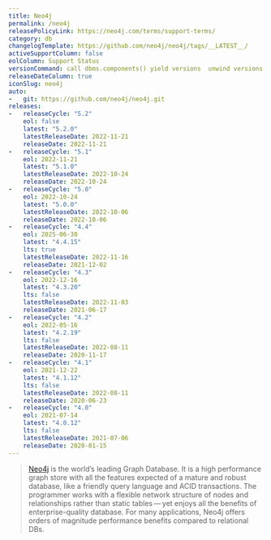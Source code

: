 ```yaml
---
title: Neo4j
permalink: /neo4j
releasePolicyLink: https://neo4j.com/terms/support-terms/
category: db
changelogTemplate: https://github.com/neo4j/neo4j/tags/__LATEST__/
activeSupportColumn: false
eolColumn: Support Status
versionCommand: call dbms.components() yield versions  unwind versions as version return  version;
releaseDateColumn: true
iconSlug: neo4j
auto:
-   git: https://github.com/neo4j/neo4j.git
releases:
-   releaseCycle: "5.2"
    eol: false
    latest: "5.2.0"
    latestReleaseDate: 2022-11-21
    releaseDate: 2022-11-21
-   releaseCycle: "5.1"
    eol: 2022-11-21
    latest: "5.1.0"
    latestReleaseDate: 2022-10-24
    releaseDate: 2022-10-24
-   releaseCycle: "5.0"
    eol: 2022-10-24
    latest: "5.0.0"
    latestReleaseDate: 2022-10-06
    releaseDate: 2022-10-06
-   releaseCycle: "4.4"
    eol: 2025-06-30
    latest: "4.4.15"
    lts: true
    latestReleaseDate: 2022-11-16
    releaseDate: 2021-12-02
-   releaseCycle: "4.3"
    eol: 2022-12-16
    latest: "4.3.20"
    lts: false
    latestReleaseDate: 2022-11-03
    releaseDate: 2021-06-17
-   releaseCycle: "4.2"
    eol: 2022-05-16
    latest: "4.2.19"
    lts: false
    latestReleaseDate: 2022-08-11
    releaseDate: 2020-11-17
-   releaseCycle: "4.1"
    eol: 2021-12-22
    latest: "4.1.12"
    lts: false
    latestReleaseDate: 2022-08-11
    releaseDate: 2020-06-23
-   releaseCycle: "4.0"
    eol: 2021-07-14
    latest: "4.0.12"
    lts: false
    latestReleaseDate: 2021-07-06
    releaseDate: 2020-01-15
---
```


> [Neo4j](https://neo4j.com/) is the world’s leading Graph Database. It is a high performance graph store with all
> the features expected of a mature and robust database, like a friendly query language and ACID transactions.
> The programmer works with a flexible network structure of nodes and relationships rather than static
> tables — yet enjoys all the benefits of enterprise-quality database.
> For many applications, Neo4j offers orders of magnitude performance benefits compared to relational DBs.
